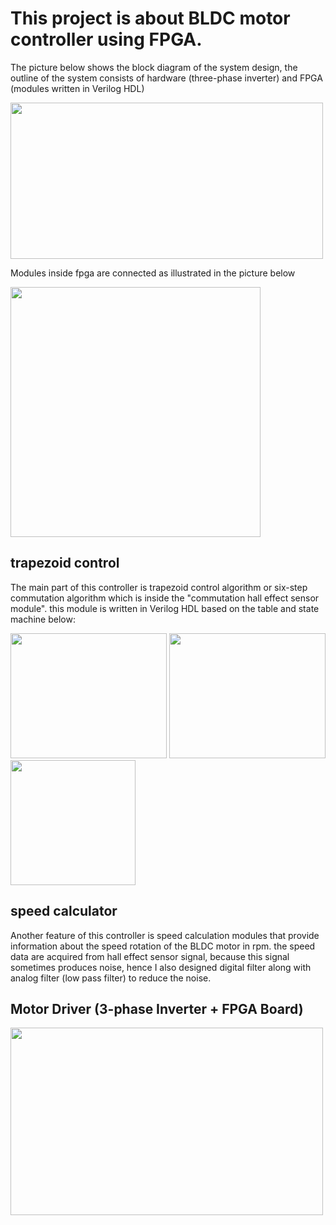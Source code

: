 # This project is about BLDC motor controller using FPGA. 
The picture below shows the block diagram of the system design, the outline of the system consists of hardware (three-phase inverter) and FPGA (modules written in Verilog HDL) 

<img src="https://user-images.githubusercontent.com/49807950/174469247-d4324b46-c33f-416a-863b-4184044c8d0d.png" width=500 height=250>

Modules inside fpga are connected as illustrated in the picture below

<img src = "https://user-images.githubusercontent.com/49807950/207262613-81f2b3a9-3ecc-4674-a009-87fd168731ec.png" width=400 height = 400>

## trapezoid control
The main part of this controller is trapezoid control algorithm or six-step commutation algorithm which is inside the "commutation hall effect sensor module". this module is written in Verilog HDL based on the table and state machine below:

<img src="https://user-images.githubusercontent.com/49807950/174472223-2e3d6be1-c13d-49de-8684-d1b377dc2511.png" width=250 height=200> <img src="https://user-images.githubusercontent.com/49807950/174472233-30998467-eafc-4b12-9ed8-58a2ccc806b3.png" width=250 height=200> <img src="https://user-images.githubusercontent.com/49807950/174472426-866393a9-b109-4731-8f35-352881ec329c.png" width=200 height=200>


## speed calculator
Another feature of this controller is speed calculation modules that provide information about the speed rotation of the BLDC motor in rpm. the speed data are acquired from hall effect sensor signal, because this signal sometimes produces noise, hence I also designed digital filter along with analog filter (low pass filter) to reduce the noise.

## Motor Driver (3-phase Inverter + FPGA Board)
<img src="https://user-images.githubusercontent.com/49807950/207264480-1258c45a-fc92-4426-aca2-d14f0269f39f.jpeg" width = 500 height = 300>



